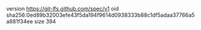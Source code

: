 version https://git-lfs.github.com/spec/v1
oid sha256:0ed89b32003efe43f5da194f9614d0938333b88c1df5adaa37766a5a881f34ee
size 394
